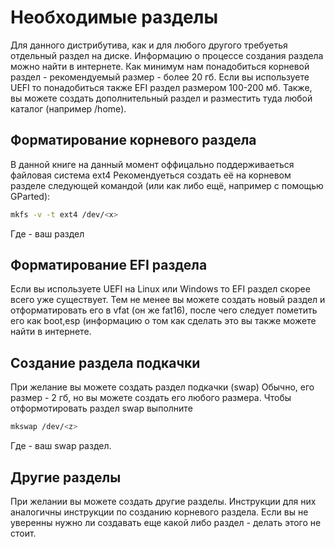 # Необходимые разделы
Для данного дистрибутива, как и для любого другого требуетья отдельный раздел на диске.
Информацию о процессе создания раздела можно найти в интернете.
Как минимум нам понадобиться корневой раздел - рекомендуемый размер - более 20 гб.
Если вы используете UEFI то понадобиться также EFI раздел размером 100-200 мб.
Также, вы можете создать дополнительный раздел и разместить туда любой каталог (например /home).
## Форматирование корневого раздела
В данной книге на данный момент оффицально поддерживаеться файловая система ext4
Рекомендуеться создать её на корневом разделе следующей командой (или как либо ещё, например с помощью GParted): 
```bash
mkfs -v -t ext4 /dev/<x>
```
Где <x> - ваш раздел
  
## Форматирование EFI раздела
Если вы используете UEFI на Linux или Windows то EFI раздел скорее всего уже существует.
Тем не менее вы можете создать новый раздел и отформатировать его в vfat (он же fat16), после чего следует пометить его как boot,esp (информацию о том как сделать это вы также можете найти в интернете.

## Создание раздела подкачки

При желание вы можете создать раздел подкачки (swap)
Обычно, его размер - 2 гб, но вы можете создать его любого размера.
Чтобы отформотировать раздел swap выполните

```bash
mkswap /dev/<z>
```
Где <z> - ваш swap раздел.

## Другие разделы
При желании вы можете создать другие разделы. Инструкции для них аналогичны инструкции по созданию корневого раздела.
Если вы не уверенны нужно ли создавать еще какой либо раздел - делать этого не стоит.
